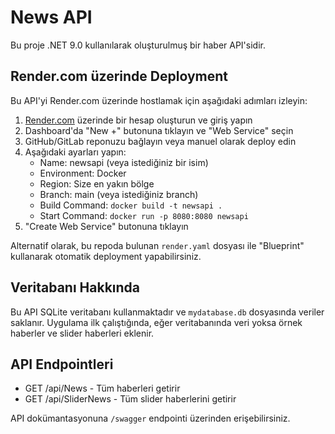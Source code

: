 # News API

Bu proje .NET 9.0 kullanılarak oluşturulmuş bir haber API'sidir.

## Render.com üzerinde Deployment

Bu API'yi Render.com üzerinde hostlamak için aşağıdaki adımları izleyin:

1. [Render.com](https://render.com/) üzerinde bir hesap oluşturun ve giriş yapın
2. Dashboard'da "New +" butonuna tıklayın ve "Web Service" seçin
3. GitHub/GitLab reponuzu bağlayın veya manuel olarak deploy edin
4. Aşağıdaki ayarları yapın:
   - Name: newsapi (veya istediğiniz bir isim)
   - Environment: Docker
   - Region: Size en yakın bölge
   - Branch: main (veya istediğiniz branch)
   - Build Command: `docker build -t newsapi .`
   - Start Command: `docker run -p 8080:8080 newsapi`
5. "Create Web Service" butonuna tıklayın

Alternatif olarak, bu repoda bulunan `render.yaml` dosyası ile "Blueprint" kullanarak otomatik deployment yapabilirsiniz.

## Veritabanı Hakkında

Bu API SQLite veritabanı kullanmaktadır ve `mydatabase.db` dosyasında veriler saklanır. Uygulama ilk çalıştığında, eğer veritabanında veri yoksa örnek haberler ve slider haberleri eklenir.

## API Endpointleri

- GET /api/News - Tüm haberleri getirir
- GET /api/SliderNews - Tüm slider haberlerini getirir

API dokümantasyonuna `/swagger` endpointi üzerinden erişebilirsiniz.
